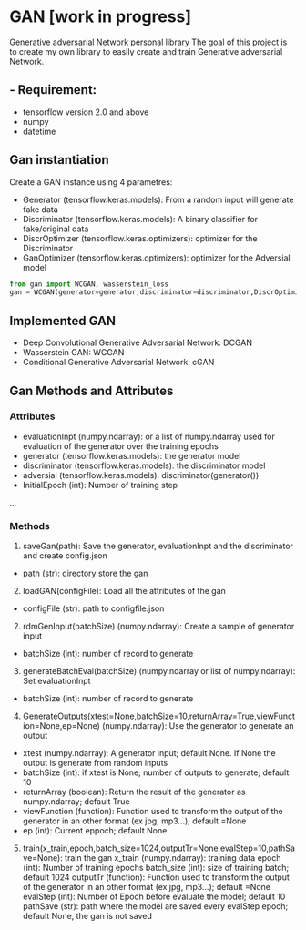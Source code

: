 # GAN [work in progress]
Generative adversarial Network personal library
The goal of this project is to create my own library to easily create and train Generative adversarial Network.


## - Requirement: 
- tensorflow version 2.0 and above
- numpy
- datetime




## Gan instantiation
Create a GAN instance using 4 parametres:
- Generator (tensorflow.keras.models): From a random input will generate fake data
- Discriminator (tensorflow.keras.models): A binary classifier for fake/original data
- DiscrOptimizer (tensorflow.keras.optimizers): optimizer for the Discriminator
- GanOptimizer (tensorflow.keras.optimizers): optimizer for the Adversial model


```python
from gan import WCGAN, wasserstein_loss
gan = WCGAN(generator=generator,discriminator=discriminator,DiscrOptimizer=RMSprop(lr=5e-5),GanOptimizer=RMSprop(lr=5e-5))
```


## Implemented GAN
- Deep Convolutional Generative Adversarial Network: DCGAN
- Wasserstein GAN: WCGAN
- Conditional Generative Adversarial Network: cGAN


## Gan Methods and Attributes


### Attributes
- evaluationInpt (numpy.ndarray): or a list of numpy.ndarray used for evaluation of the generator over the training epochs
- generator (tensorflow.keras.models): the generator model
- discriminator (tensorflow.keras.models): the discriminator model
- adversial (tensorflow.keras.models): discriminator(generator())
- InitialEpoch (int): Number of training step

...
### Methods
1) saveGan(path): Save the generator, evaluationInpt and the discriminator and create config.json
- path (str): directory store the gan


2) loadGAN(configFile): Load all the attributes of the gan
- configFile (str): path to configfile.json


2) rdmGenInput(batchSize) (numpy.ndarray): Create a sample of generator input
- batchSize (int): number of record to generate


3) generateBatchEval(batchSize) (numpy.ndarray or list of numpy.ndarray): Set evaluationInpt
- batchSize (int): number of record to generate


4) GenerateOutputs(xtest=None,batchSize=10,returnArray=True,viewFunction=None,ep=None) (numpy.ndarray): Use the generator to generate an output
- xtest (numpy.ndarray): A generator input; default None. If None the output is generate from random inputs 
- batchSize (int): if xtest is None; number of outputs to generate; default 10
- returnArray (boolean): Return the result of the generator as numpy.ndarray; default True
- viewFunction (function): Function used to transform the output of the generator in an other format (ex jpg, mp3...); default  =None
- ep (int): Current eppoch; default None

5) train(x_train,epoch,batch_size=1024,outputTr=None,evalStep=10,pathSave=None): train the gan
x_train (numpy.ndarray): training data
epoch (int): Number of training epochs 
batch_size (int): size of training batch; default 1024
outputTr (function): Function used to transform the output of the generator in an other format (ex jpg, mp3...); default  =None
evalStep (int): Number of Epoch before evaluate the model; default 10
pathSave (str): path where the model are saved every evalStep epoch; default None, the gan is not saved



